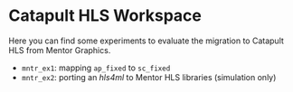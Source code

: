 # Catapult HLS Workspace

Here you can find some experiments to evaluate the migration to Catapult HLS
from Mentor Graphics.

- `mntr_ex1`: mapping `ap_fixed` to `sc_fixed`
- `mntr_ex2`: porting an *hls4ml* to Mentor HLS libraries (simulation only)
